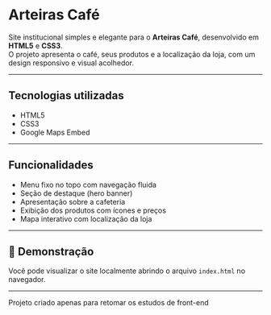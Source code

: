 # Arteiras Café

Site institucional simples e elegante para o **Arteiras Café**, desenvolvido em **HTML5** e **CSS3**.  
O projeto apresenta o café, seus produtos e a localização da loja, com um design responsivo e visual acolhedor.

---

## Tecnologias utilizadas

- HTML5  
- CSS3  
- Google Maps Embed

---

## Funcionalidades

- Menu fixo no topo com navegação fluida  
- Seção de destaque (hero banner)  
- Apresentação sobre a cafeteria  
- Exibição dos produtos com ícones e preços  
- Mapa interativo com localização da loja  

---

## 📸 Demonstração

Você pode visualizar o site localmente abrindo o arquivo `index.html` no navegador.

---

Projeto criado apenas para retomar os estudos de front-end
